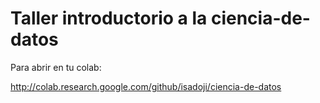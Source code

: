# Taller introductorio a la ciencia-de-datos

Para abrir en tu colab:

http://colab.research.google.com/github/isadoji/ciencia-de-datos
